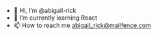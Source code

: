 - 👋 Hi, I’m @abigail-rick
- 🌱 I’m currently learning React
- 📫 How to reach me abigail_rick@mailfence.com


<!---
abigail-rick/abigail-rick is a ✨ special ✨ repository because its `README.md` (this file) appears on your GitHub profile.
You can click the Preview link to take a look at your changes.
--->
